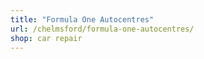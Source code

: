 ```yaml
---
title: "Formula One Autocentres"
url: /chelmsford/formula-one-autocentres/
shop: car repair
---
```

